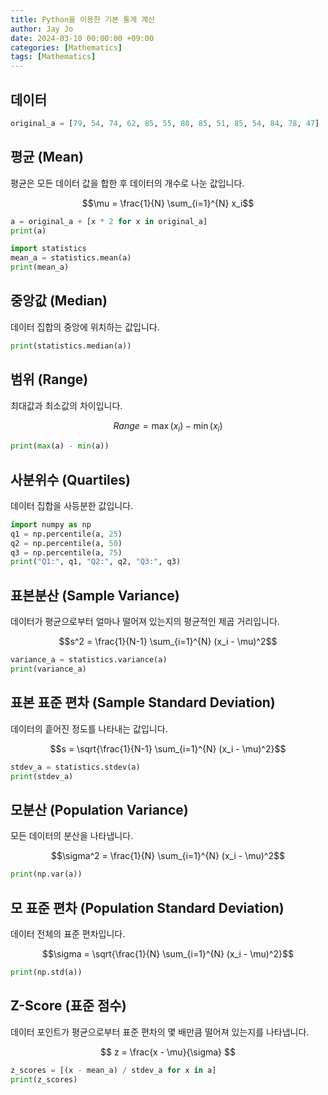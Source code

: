```yaml
---
title: Python을 이용한 기본 통계 계산
author: Jay Jo
date: 2024-03-10 00:00:00 +09:00
categories: [Mathematics]
tags: [Mathematics]
---
```


## 데이터

```python
original_a = [79, 54, 74, 62, 85, 55, 88, 85, 51, 85, 54, 84, 78, 47]
```

## 평균 (Mean)

평균은 모든 데이터 값을 합한 후 데이터의 개수로 나눈 값입니다.

$$\mu = \frac{1}{N} \sum_{i=1}^{N} x_i$$

```python
a = original_a + [x * 2 for x in original_a]
print(a)

import statistics
mean_a = statistics.mean(a)
print(mean_a)
```

## 중앙값 (Median)

데이터 집합의 중앙에 위치하는 값입니다.

```python
print(statistics.median(a))
```

## 범위 (Range)

최대값과 최소값의 차이입니다.

$${Range} = \max(x_i) - \min(x_i)$$

```python
print(max(a) - min(a))
```

## 사분위수 (Quartiles)

데이터 집합을 사등분한 값입니다.

```python
import numpy as np
q1 = np.percentile(a, 25)
q2 = np.percentile(a, 50)
q3 = np.percentile(a, 75)
print("Q1:", q1, "Q2:", q2, "Q3:", q3)
```

## 표본분산 (Sample Variance)

데이터가 평균으로부터 얼마나 떨어져 있는지의 평균적인 제곱 거리입니다.

$$s^2 = \frac{1}{N-1} \sum_{i=1}^{N} (x_i - \mu)^2$$

```python
variance_a = statistics.variance(a)
print(variance_a)
```

## 표본 표준 편차 (Sample Standard Deviation)

데이터의 흩어진 정도를 나타내는 값입니다.

$$s = \sqrt{\frac{1}{N-1} \sum_{i=1}^{N} (x_i - \mu)^2}$$

```python
stdev_a = statistics.stdev(a)
print(stdev_a)
```

## 모분산 (Population Variance)

모든 데이터의 분산을 나타냅니다.

$$\sigma^2 = \frac{1}{N} \sum_{i=1}^{N} (x_i - \mu)^2$$

```python
print(np.var(a))
```

## 모 표준 편차 (Population Standard Deviation)

데이터 전체의 표준 편차입니다.

$$\sigma = \sqrt{\frac{1}{N} \sum_{i=1}^{N} (x_i - \mu)^2}$$

```python
print(np.std(a))
```

## Z-Score (표준 점수)

데이터 포인트가 평균으로부터 표준 편차의 몇 배만큼 떨어져 있는지를 나타냅니다.

$$ z = \frac{x - \mu}{\sigma} $$

```python
z_scores = [(x - mean_a) / stdev_a for x in a]
print(z_scores)
```
